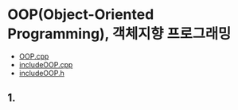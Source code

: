 # OOP(Object-Oriented Programming), 객체지향 프로그래밍
- [OOP.cpp](../OOP/OOP.cpp)
- [includeOOP.cpp](../OOP/source/includeOOP.cpp)
- [includeOOP.h](../OOP/include/includeOOP.h)

## 1. 